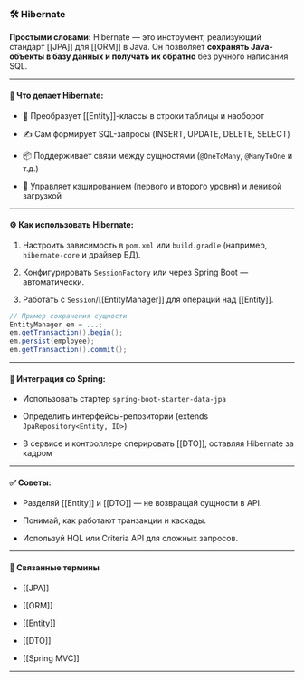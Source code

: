 ### 🛠 **Hibernate**

**Простыми словами:** Hibernate — это инструмент, реализующий стандарт [[JPA]] для [[ORM]] в Java. Он позволяет **сохранять Java-объекты в базу данных и получать их обратно** без ручного написания SQL.

---
#### 🧠 **Что делает Hibernate:**

- 🔁 Преобразует [[Entity]]-классы в строки таблицы и наоборот
    
- ✍️ Сам формирует SQL-запросы (INSERT, UPDATE, DELETE, SELECT)
    
- 📦 Поддерживает связи между сущностями (`@OneToMany`, `@ManyToOne` и т.д.)
    
- 🧠 Управляет кэшированием (первого и второго уровня) и ленивой загрузкой
    

---

#### ⚙️ **Как использовать Hibernate:**

1. Настроить зависимость в `pom.xml` или `build.gradle` (например, `hibernate-core` и драйвер БД).
    
2. Конфигурировать `SessionFactory` или через Spring Boot — автоматически.
    
3. Работать с `Session`/[[EntityManager]] для операций над [[Entity]].
    

```java
// Пример сохранения сущности
EntityManager em = ...;
em.getTransaction().begin();
em.persist(employee);
em.getTransaction().commit();
```

---

#### 🔧 **Интеграция со Spring:**

- Использовать стартер `spring-boot-starter-data-jpa`
    
- Определить интерфейсы-репозитории (extends `JpaRepository<Entity, ID>`)
    
- В сервисе и контроллере оперировать [[DTO]], оставляя Hibernate за кадром
    

---

#### ✅ **Советы:**

- Разделяй [[Entity]] и [[DTO]] — не возвращай сущности в API.
    
- Понимай, как работают транзакции и каскады.
    
- Используй HQL или Criteria API для сложных запросов.
    

---

#### 🔗 **Связанные термины**

- [[JPA]]
    
- [[ORM]]
    
- [[Entity]]
    
- [[DTO]]
    
- [[Spring MVC]]
    

---